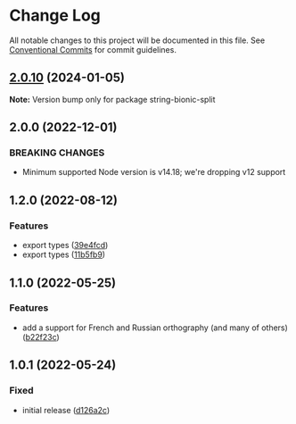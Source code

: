 # Change Log

All notable changes to this project will be documented in this file.
See [Conventional Commits](https://conventionalcommits.org) for commit guidelines.

## [2.0.10](https://github.com/codsen/codsen/compare/string-bionic-split@2.0.9...string-bionic-split@2.0.10) (2024-01-05)

**Note:** Version bump only for package string-bionic-split

## 2.0.0 (2022-12-01)

### BREAKING CHANGES

- Minimum supported Node version is v14.18; we're dropping v12 support

## 1.2.0 (2022-08-12)

### Features

- export types ([39e4fcd](https://github.com/codsen/codsen/commit/39e4fcd03739975fa5c692924488691100c628d8))
- export types ([11b5fb9](https://github.com/codsen/codsen/commit/11b5fb936ce20e0a77c3a09806773e1cd7695c50))

## 1.1.0 (2022-05-25)

### Features

- add a support for French and Russian orthography (and many of others) ([b22f23c](https://github.com/codsen/codsen/commit/b22f23ce7ee20afed84a400fc5f55a1250e3a5a4))

## 1.0.1 (2022-05-24)

### Fixed

- initial release ([d126a2c](https://github.com/codsen/codsen/commit/d126a2c775763b8688354ce6fb7954062cab7d97))
